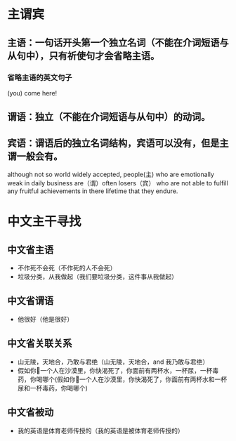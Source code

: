 # 主谓宾
## 主语：一句话开头第一个独立名词（不能在介词短语与从句中），只有祈使句才会省略主语。
### 省略主语的英文句子
(you) come here!
## 谓语：独立（不能在介词短语与从句中）的动词。
## 宾语：谓语后的独立名词结构，宾语可以没有，但是主谓一般会有。

although not so world widely accepted, people(主) who are emotionally weak in daily business are（谓）often losers（宾） who are not able to fulfill any fruitful achievements in there lifetime that they endure.

# 中文主干寻找
## 中文省主语
- 不作死不会死（不作死的人不会死）
- 垃圾分类，从我做起（我们要垃圾分类，这件事从我做起）
## 中文省谓语
- 他很好（他是很好）
## 中文省关联关系
- 山无陵，天地合，乃敢与君绝（山无陵，天地合，and 我乃敢与君绝）
- 假如你一个人在沙漠里，你快渴死了，你面前有两杯水，一杯尿，一杯毒药，你喝哪个(假如你一个人在沙漠里，你快渴死了，你面前有两杯水和一杯尿和一杯毒药，你喝哪个)
## 中文省被动
- 我的英语是体育老师传授的（我的英语是被体育老师传授的）




